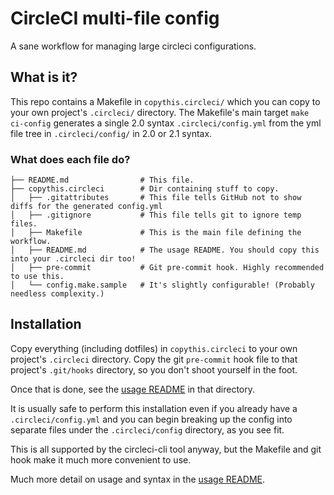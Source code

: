# CircleCI multi-file config

A sane workflow for managing large circleci configurations.

## What is it?

This repo contains a Makefile in `copythis.circleci/`
which you can copy to your own project's `.circleci/`
directory. The Makefile's main target `make ci-config`
generates a single 2.0 syntax `.circleci/config.yml`
from the yml file tree in `.circleci/config/` in 2.0 or 2.1 syntax.

### What does each file do?

```
├── README.md                # This file.
├── copythis.circleci        # Dir containing stuff to copy.
│   ├── .gitattributes       # This file tells GitHub not to show diffs for the generated config.yml
│   ├── .gitignore           # This file tells git to ignore temp files.
│   ├── Makefile             # This is the main file defining the workflow.
│   ├── README.md            # The usage README. You should copy this into your .circleci dir too!
│   ├── pre-commit           # Git pre-commit hook. Highly recommended to use this.
│   └── config.make.sample   # It's slightly configurable! (Probably needless complexity.)
```

## Installation

Copy everything (including dotfiles) in `copythis.circleci` to your own project's
`.circleci` directory. Copy the git `pre-commit` hook file to that
project's `.git/hooks` directory, so you don't shoot yourself in the foot.

Once that is done, see the [usage README] in that directory.

It is usually safe to perform this installation
even if you already have a `.circleci/config.yml`
and you can begin breaking up the config into separate
files under the `.circleci/config` directory, as you see fit.

This is all supported by the circleci-cli tool anyway,
but the Makefile and git hook make it much more convenient to use.

Much more detail on usage and syntax in the [usage README].

[usage README]: copythis.circleci/README.md


